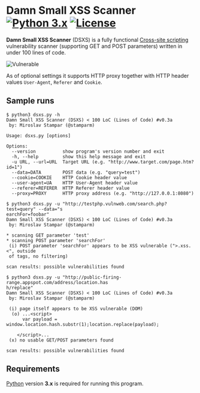 Damn Small XSS Scanner [![Python 3.x](https://img.shields.io/badge/python-3.x-yellow.svg)](https://www.python.org/) [![License](https://img.shields.io/badge/license-Public_domain-red.svg)](https://wiki.creativecommons.org/wiki/Public_domain)
=========

**Damn Small XSS Scanner** (DSXS) is a fully functional [Cross-site scripting](https://en.wikipedia.org/wiki/Cross-site_scripting) vulnerability scanner (supporting GET and POST parameters) written in under 100 lines of code.

![Vulnerable](http://i.imgur.com/hadlgS0.png)

As of optional settings it supports HTTP proxy together with HTTP header values `User-Agent`, `Referer` and `Cookie`.

Sample runs
----

```
$ python3 dsxs.py -h
Damn Small XSS Scanner (DSXS) < 100 LoC (Lines of Code) #v0.3a
 by: Miroslav Stampar (@stamparm)

Usage: dsxs.py [options]

Options:
  --version          show program's version number and exit
  -h, --help         show this help message and exit
  -u URL, --url=URL  Target URL (e.g. "http://www.target.com/page.htm?id=1")
  --data=DATA        POST data (e.g. "query=test")
  --cookie=COOKIE    HTTP Cookie header value
  --user-agent=UA    HTTP User-Agent header value
  --referer=REFERER  HTTP Referer header value
  --proxy=PROXY      HTTP proxy address (e.g. "http://127.0.0.1:8080")
```

```
$ python3 dsxs.py -u "http://testphp.vulnweb.com/search.php?test=query" --data="s
earchFor=foobar"
Damn Small XSS Scanner (DSXS) < 100 LoC (Lines of Code) #v0.3a
 by: Miroslav Stampar (@stamparm)

* scanning GET parameter 'test'
* scanning POST parameter 'searchFor'
 (i) POST parameter 'searchFor' appears to be XSS vulnerable (">.xss.<", outside
 of tags, no filtering)

scan results: possible vulnerabilities found
```

```
$ python3 dsxs.py -u "http://public-firing-range.appspot.com/address/location.has
h/replace"
Damn Small XSS Scanner (DSXS) < 100 LoC (Lines of Code) #v0.3a
 by: Miroslav Stampar (@stamparm)

 (i) page itself appears to be XSS vulnerable (DOM)
  (o) ...<script>
      var payload = window.location.hash.substr(1);location.replace(payload); 

    </script>...
 (x) no usable GET/POST parameters found

scan results: possible vulnerabilities found
```

Requirements
----

[Python](http://www.python.org/download/) version **3.x** is required for running this program.
